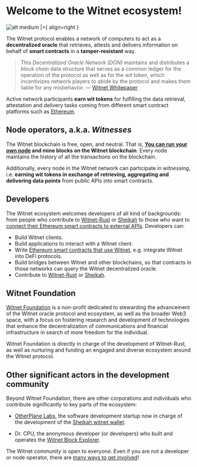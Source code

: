 # Welcome to the Witnet ecosystem!

![alt medium |>][apis-illustration]{ align=right }

The Witnet protocol enables a network of computers to act as a
**decentralized oracle** that retrieves, attests and delivers
information on behalf of **smart contracts** in a **tamper-resistant**
way.

> This _Decentralized Oracle Network (DON)_ maintains and distributes a
> _block chain_ data structure that serves as a common ledger for the
> operation of the protocol as well as for the _wit_ token, which 
> incentivizes network players to abide by the protocol
> and makes them liable for any misbehavior. —
> [Witnet Whitepaper][whitepaper]

Active network participants **earn wit tokens** for fulfilling the data
retrieval, attestation and delivery tasks coming from different smart
contract platforms such as [Ethereum][ethereum].

## Node operators, a.k.a. *Witnesses*
The Witnet blockchain is free, open, and neutral. That is,
**[You can run your own node][run-a-node] and mine blocks on the Witnet
blockchain**. Every node maintains the history of all the transactions
on the blockchain.

Additionally, every node in the Witnet network can participate in
*witnessing*, i.e. **earning wit tokens in exchange of retrieving,
aggregating and delivering data points** from public APIs into smart
contracts.

## Developers

The Witnet ecosystem welcomes developers of all kind of backgrounds:
from people who contribute to [Witnet-Rust] or [Sheikah] to those who
want to
[connect their Ethereum smart contracts to external APIs][ethereum].
Developers can:

- Build Witnet clients.
- Build applications to interact with a Witnet client.
- Write [Ethereum smart contracts that use Witnet][ethereum], e.g.
  integrate Witnet into DeFi protocols.
- Build bridges between Witnet and other blockchains, so that contracts
  in those networks can query the Witnet decentralized oracle.
- Contribute to [Witnet-Rust] or [Sheikah].

## Witnet Foundation

[Witnet Foundation] is a non-profit dedicated to stewarding the
advancement of the Witnet oracle protocol and ecosystem, as well as
the broader Web3 space, with a focus on fostering research and development
of technologies that enhance the decentralization of communications and
financial infrastructure in search of more freedom for the individual.

Witnet Foundation is directly in charge of the development of Witnet-Rust,
as well as nurturing and funding an engaged and diverse ecosystem around
the Witnet protocol.

## Other significant actors in the development community

Beyond Witnet Foundation, there are other corporations and individuals
who contribute significantly to key parts of the ecosystem:

- [OtherPlane Labs], the software development startup now in charge of
  the development of the [Sheikah witnet wallet][sheikah].

- Dr. CPU, the anonymous developer (or developers) who built and
  operates the [Witnet Block Explorer].

The Witnet community is open to everyone. Even if you are not a
developer or node operator, there are
[many ways to get involved][contributing]!

[apis-illustration]: assets/images/APIs.svg
[ethereum]: try/use-from-ethereum
[whitepaper]: https://witnet.io/witnet-whitepaper.pdf
[run-a-node]: /try/run-a-node
[contributing]: /developer/contributing
[Witnet-Rust]: https://github.com/witnet/witnet-rust
[Sheikah]: https://sheikah.app
[Witnet Foundation]: https://witnet.foundation
[OtherPlane Labs]: https://otherplane.com
[Witnet Block Explorer]: https://witnet.network
